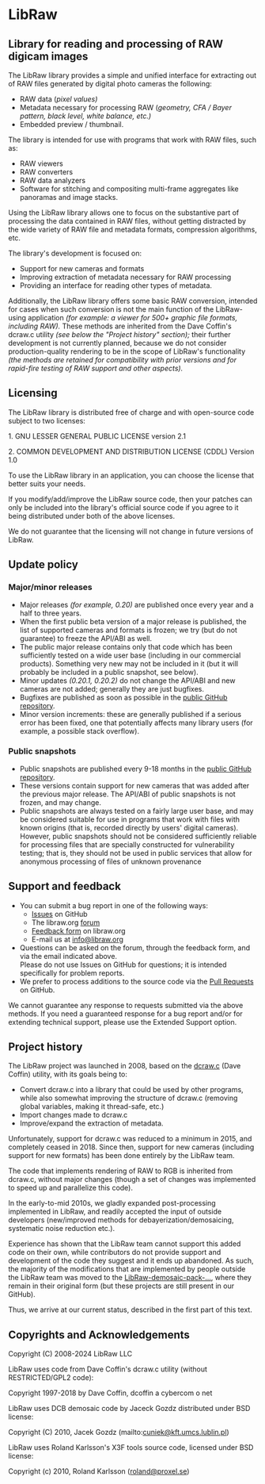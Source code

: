 # LibRaw
## Library for reading and processing of RAW digicam images

 The LibRaw library provides a simple and unified interface for extracting out of RAW files generated by digital photo cameras the following:

* RAW data (_pixel values)_
* Metadata necessary for processing RAW (_geometry, CFA / Bayer pattern, black level, white balance, etc.)_
* Embedded preview / thumbnail.

The library is intended for use with programs that work with RAW files, such as:

* RAW viewers
* RAW converters
* RAW data analyzers
* Software for stitching and compositing multi-frame aggregates like panoramas and image stacks.

Using the LibRaw library allows one to focus on the substantive part of processing the data contained in RAW files, without getting distracted by the wide variety of RAW file and metadata formats, compression algorithms, etc.

The library's development is focused on:

* Support for new cameras and formats
* Improving extraction of metadata necessary for RAW processing
* Providing an interface for reading other types of metadata.

Additionally, the LibRaw library offers some basic RAW conversion, intended for cases when such conversion is not the main function of the LibRaw-using application _(for example: a viewer for 500+ graphic file formats, including RAW)._ These methods are inherited from the Dave Coffin's dcraw.c utility _(see below the "Project history" section);_ their further development is not currently planned, because we do not consider production-quality rendering to be in the scope of LibRaw's functionality _(the methods are retained for compatibility with prior versions and for rapid-fire testing of RAW support and other aspects)._

## Licensing


The LibRaw library is distributed free of charge and with open-source code subject to two licenses:

1\. GNU LESSER GENERAL PUBLIC LICENSE version 2.1

2\. COMMON DEVELOPMENT AND DISTRIBUTION LICENSE (CDDL) Version 1.0

To use the LibRaw library in an application, you can choose the license that better suits your needs.

If you modify/add/improve the LibRaw source code, then your patches can only be included into the library's official source code if you agree to it being distributed under both of the above licenses.

We do not guarantee that the licensing will not change in future versions of LibRaw.

## Update policy


### Major/minor releases

* Major releases _(for example, 0.20)_ are published once every year and a half to three years.
* When the first public beta version of a major release is published, the list of supported cameras and formats is frozen; we try (but do not guarantee) to freeze the API/ABI as well.
* The public major release contains only that code which has been sufficiently tested on a wide user base (including in our commercial products). Something very new may not be included in it (but it will probably be included in a public snapshot, see below).
* Minor updates _(0.20.1, 0.20.2)_ do not change the API/ABI and new cameras are not added; generally they are just bugfixes.
* Bugfixes are published as soon as possible in the [public GitHub repository](https://github.com/LibRaw/LibRaw).
* Minor version increments: these are generally published if a serious error has been fixed, one that potentially affects many library users (for example, a possible stack overflow).

### Public snapshots

* Public snapshots are published every 9-18 months in the [public GitHub repository](https://github.com/LibRaw/LibRaw).
* These versions contain support for new cameras that was added after the previous major release. The API/ABI of public snapshots is not frozen, and may change.
* Public snapshots are always tested on a fairly large user base, and may be considered suitable for use in programs that work with files with known origins (that is, recorded directly by users' digital cameras). However, public snapshots should not be considered sufficiently reliable for processing files that are specially constructed for vulnerability testing; that is, they should not be used in public services that allow for anonymous processing of files of unknown provenance

## Support and feedback

* You can submit a bug report in one of the following ways:
    * [Issues](https://github.com/LibRaw/LibRaw/issues) on GitHub
    * The libraw.org [forum](https://www.libraw.org/forum)
    * [Feedback form](https://www.libraw.org/contact) on libraw.org
    * E-mail us at [info@libraw.org](mailto:info@libraw.org)
* Questions can be asked on the forum, through the feedback form, and via the email indicated above.  
    Please do not use Issues on GitHub for questions; it is intended specifically for problem reports.
* We prefer to process additions to the source code via the [Pull Requests](https://github.com/LibRaw/LibRaw/pulls) on GitHub.

We cannot guarantee any response to requests submitted via the above methods. If you need a guaranteed response for a bug report and/or for extending technical support, please use the Extended Support option.

## Project history


The LibRaw project was launched in 2008, based on the [dcraw.c](https://www.dechifro.org/dcraw/) (Dave Coffin) utility, with its goals being to:

* Convert dcraw.c into a library that could be used by other programs, while also somewhat improving the structure of dcraw.c (removing global variables, making it thread-safe, etc.)
* Import changes made to dcraw.c
* Improve/expand the extraction of metadata.

Unfortunately, support for dcraw.c was reduced to a minimum in 2015, and completely ceased in 2018. Since then, support for new cameras (including support for new formats) has been done entirely by the LibRaw team.

The code that implements rendering of RAW to RGB is inherited from dcraw.c, without major changes (though a set of changes was implemented to speed up and parallelize this code).

In the early-to-mid 2010s, we gladly expanded post-processing implemented in LibRaw, and readily accepted the input of outside developers (new/improved methods for debayerization/demosaicing, systematic noise reduction etc.).

Experience has shown that the LibRaw team cannot support this added code on their own, while contributors do not provide support and development of the code they suggest and it ends up abandoned. As such, the majority of the modifications that are implemented by people outside the LibRaw team was moved to the [LibRaw-demosaic-pack-...](https://github.com/LibRaw?tab=repositories), where they remain in their original form (but these projects are still present in our GitHub).

Thus, we arrive at our current status, described in the first part of this text.

## Copyrights and Acknowledgements

Copyright (C) 2008-2024 LibRaw LLC

LibRaw uses code from Dave Coffin's dcraw.c utility (without RESTRICTED/GPL2 code):

Copyright 1997-2018 by Dave Coffin, dcoffin a cybercom o net

LibRaw uses DCB demosaic code by Jaceck Gozdz distributed under BSD license:

Copyright (C) 2010, Jacek Gozdz (mailto:cuniek@kft.umcs.lublin.pl)

LibRaw uses Roland Karlsson's X3F tools source code, licensed under BSD license:

Copyright (c) 2010, Roland Karlsson (roland@proxel.se)
